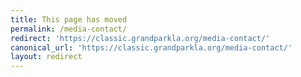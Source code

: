 ```yaml
---
title: This page has moved
permalink: /media-contact/
redirect: 'https://classic.grandparkla.org/media-contact/'
canonical_url: 'https://classic.grandparkla.org/media-contact/'
layout: redirect
---
```

